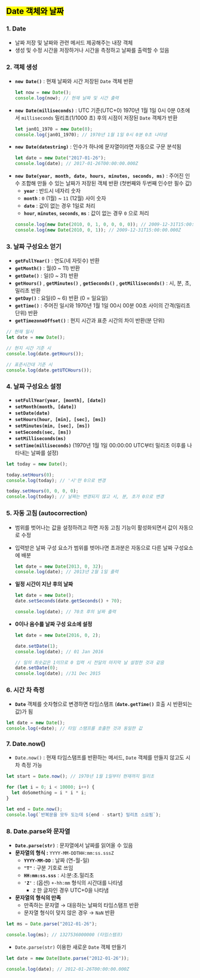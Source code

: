 ## <mark color="#fbc956">Date 객체와 날짜</mark>

### 1. Date

- 날짜 저장 및 날짜와 관련 메서드 제공해주는 내장 객체
- 생성 및 수정 시간을 저장하거나 시간을 측정하고 날짜를 출력할 수 있음

### 2. 객체 생성

- **`new Date()`** : 현재 날짜와 시간 저장된 `Date` 객체 반환
  ```jsx
  let now = new Date();
  console.log(now); // 현재 날짜 및 시간 출력
  ```
- **`new Date(milliseconds)`** : UTC 기준(UTC+0) 1970년 1월 1일 0시 0분 0초에서 `milliseconds` 밀리초(1/1000 초) 후의 시점이 저장된 `Date` 객체가 반환
  ```jsx
  let jan01_1970 = new Date(0);
  console.log(jan01_1970); // 1970년 1월 1일 0시 0분 0초 나타냄
  ```
- **`new Date(datestring)`** : 인수가 하나에 문자열이라면 자동으로 구문 분석됨
  ```jsx
  let date = new Date("2017-01-26");
  console.log(date); // 2017-01-26T00:00:00.000Z
  ```
- **`new Date(year, month, date, hours, minutes, seconds, ms)`** : 주어진 인수 조합해 만들 수 있는 날짜가 저장된 객체 반환 (첫번째와 두번째 인수만 필수 값)
  - **`year`** : 반드시 네자리 숫자
  - **`month`** : `0` (1월) ~ `11` (12월) 사이 숫자
  - **`date`** : 값이 없는 경우 1일로 처리
  - **`hour`**, **`minutes`**, **`seconds`**, **`ms`** : 값이 없는 경우 `0` 으로 처리
  ```jsx
  console.log(new Date(2010, 0, 1, 0, 0, 0, 0)); // 2009-12-31T15:00:00.000Z
  console.log(new Date(2010, 0, 1)); // 2009-12-31T15:00:00.000Z
  ```

### 3. 날짜 구성요소 얻기

- **`getFullYear()`** : 연도(네 자릿수) 반환
- **`getMonth()`** : 월(0 ~ 11) 반환
- **`getDate()`** : 일(0 ~ 31) 반환
- **`getHours()`** , **`getMinutes()`** , **`getSeconds()`** , **`getMilliseconds()`** : 시, 분, 초, 밀리초 반환
- **`getDay()`** : 요일(0 ~ 6) 반환 (0 = 일요일)
- **`getTime()`** : 주어진 일시와 1970년 1월 1일 00시 00분 00초 사이의 간격(밀리초 단위) 반환
- **`getTimezoneOffset()`** : 현지 시간과 표준 시간의 차이 반환(분 단위)

```jsx
// 현재 일시
let date = new Date();

// 현지 시간 기준 시
console.log(date.getHours());

// 표준시간대 기준 시
console.log(date.getUTCHours());
```

### 4. 날짜 구성요소 설정

- **`setFullYear(year, [month], [date])`**
- **`setMonth(month, [date])`**
- **`setDate(date)`**
- **`setHours(hour, [min], [sec], [ms])`**
- **`setMinutes(min, [sec], [ms])`**
- **`setSeconds(sec, [ms])`**
- **`setMilliseconds(ms)`**
- **`setTime(milliseconds)`** (1970년 1월 1일 00:00:00 UTC부터 밀리초 이후를 나타내는 날짜를 설정)

```jsx
let today = new Date();

today.setHours(0);
console.log(today); // '시'만 0으로 변경

today.setHours(0, 0, 0, 0);
console.log(today); // 날짜는 변경되지 않고 시, 분, 초가 0으로 변경
```

### 5. 자동 고침 **(autocorrection)**

- 범위를 벗어나는 값을 설정하려고 하면 자동 고침 기능이 활성화되면서 값이 자동으로 수정
- 입력받은 날짜 구성 요소가 범위를 벗어나면 초과분은 자동으로 다른 날짜 구성요소에 배분
  ```jsx
  let date = new Date(2013, 0, 32);
  console.log(date); // 2013년 2월 1일 출력
  ```
- **일정 시간이 지난 후의 날짜**

  ```jsx
  let date = new Date();
  date.setSeconds(date.getSeconds() + 70);

  console.log(date); // 70초 후의 날짜 출력
  ```

- **0이나 음수를 날짜 구성 요소에 설정**

  ```jsx
  let date = new Date(2016, 0, 2);

  date.setDate(1);
  console.log(date); // 01 Jan 2016

  // 일의 최솟값은 1이므로 0 입력 시 전달의 마지막 날 설정한 것과 같음
  date.setDate(0);
  console.log(date); //31 Dec 2015
  ```

### 6. 시간 차 측정

- **`Date`** 객체를 숫자형으로 변경하면 타임스탬프 (**`date.getTime()`** 호출 시 반환되는 값)가 됨

```jsx
let date = new Date();
console.log(+date); // 타임 스탬프를 호출한 것과 동일한 값
```

### 7. Date.now()

- `Date.now()` : 현재 타임스탬프를 반환하는 메서드, `Date` 객체를 만들지 않고도 시차 측정 가능

```jsx
let start = Date.now(); // 1970년 1월 1일부터 현재까지 밀리초

for (let i = 0; i < 10000; i++) {
  let doSomething = i * i * i;
}

let end = Date.now();
console.log(`반복문을 모두 도는데 ${end - start} 밀리초 소요됨`);
```

### 8. Date.parse와 문자열

- **`Date.parse(str)`** : 문자열에서 날짜를 읽어올 수 있음
- **문자열의 형식 :** `YYYY-MM-DDTHH:mm:ss.sssZ`
  - **`YYYY-MM-DD`** : 날짜 (연-월-일)
  - **`"T"`** : 구분 기호로 쓰임
  - **`HH:mm:ss.sss`** : 시:분:초.밀리초
  - **`'Z'`** : (옵션) `+-hh:mm` 형식의 시간대를 나타냄
    - `Z` 한 글자인 경우 UTC+0을 나타냄
- **문자열의 형식의 만족**
  - 만족하는 문자열 → 대응하는 날짜의 타임스탬프 반환
  - 문자열 형식이 맞지 않은 경우 → `NaN` 반환

```jsx
let ms = Date.parse("2012-01-26");

console.log(ms); // 1327536000000 (타임스탬프)
```

- `Date.parse(str)` 이용한 새로운 `Date` 객체 만들기

```jsx
let date = new Date(Date.parse("2012-01-26"));

console.log(date); // 2012-01-26T00:00:00.000Z
```
